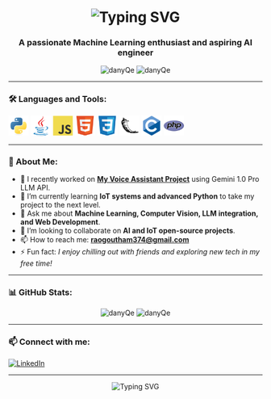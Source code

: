<!--<p align="center">
<a href="https://github.com/danyQe">
    <img src="https://readme-typing-svg.demolab.com?font=Georgia&size=18&duration=2000&pause=100&multiline=true&width=500&height=80&lines=Goutham+Dechineni;Researcher+%7C+Student+%7C+AI+Engineer;AI+%7C+%7C+Bots" alt="Typing SVG" />
</a>
<br/>

<a href="https://drive.google.com/drive/folders/1T1oIOpg9Jnj2c8dX_qTuZQYzz7fWcAAn">
    <img src="https://img.shields.io/badge/PDF-CV-red?style=flat-square&logo=adobe">
</a>  
<a href="https://www.linkedin.com/in/goutham-dechineni-040b78">
    <img src="https://img.shields.io/badge/-Linkedin-blue?style=flat-square&logo=linkedin">
</a>
<a href="mailto:raogoutham374@gmail.com">
    <img src="https://img.shields.io/badge/-Email-red?style=flat-square&logo=gmail&logoColor=white">
</a>

<br/> 


* 🎓 Conducting research on **AI** and **ML** .

* 💻 Currently building Masked chatbots for real life assistance. 
-->
<h1 align="center">
  <img src="https://readme-typing-svg.demolab.com?font=Fira+Code&weight=500&size=25&duration=3000&pause=500&color=00DFFF&center=true&vCenter=true&width=435&lines=Hello%2C+I'm+Goutham!;AI+Enthusiast+%26+Developer" alt="Typing SVG" />
</h1>

<h3 align="center">A passionate Machine Learning enthusiast and aspiring  AI engineer</h3>

<p align="center">
  <img src="https://komarev.com/ghpvc/?username=danyQe&label=Profile%20views&color=0e75b6&style=flat" alt="danyQe" />
  <img src="https://img.shields.io/github/followers/danyQe?label=Followers&style=social" alt="danyQe" />
</p>

---

### 🛠️ Languages and Tools:

<p align="left">
  <img src="https://raw.githubusercontent.com/devicons/devicon/master/icons/python/python-original.svg" alt="python" width="40" height="40"/>
  <img src="https://raw.githubusercontent.com/devicons/devicon/master/icons/java/java-original.svg" alt="java" width="40" height="40"/>
  <img src="https://raw.githubusercontent.com/devicons/devicon/master/icons/javascript/javascript-original.svg" alt="javascript" width="40" height="40"/>
  <img src="https://raw.githubusercontent.com/devicons/devicon/master/icons/html5/html5-original.svg" alt="html5" width="40" height="40"/>
  <img src="https://raw.githubusercontent.com/devicons/devicon/master/icons/css3/css3-original.svg" alt="css3" width="40" height="40"/>
  <img src="https://raw.githubusercontent.com/devicons/devicon/master/icons/flask/flask-original.svg" alt="flask" width="40" height="40"/>
  <img src="https://raw.githubusercontent.com/devicons/devicon/master/icons/c/c-original.svg" alt="c" width="40" height="40"/>
  <img src="https://raw.githubusercontent.com/devicons/devicon/master/icons/php/php-original.svg" alt="php" width="40" height="40"/>
</p>

---

### 🚀 About Me:

- 🔭 I  recently worked on **[My Voice Assistant Project](https://github.com/danyQe/FRIDAY)** using Gemini 1.0 Pro LLM API.
- 🌱 I’m currently learning **IoT systems and advanced Python** to take my project to the next level.
- 💬 Ask me about **Machine Learning, Computer Vision, LLM integration, and Web Development**.
- 👯 I’m looking to collaborate on **AI and IoT open-source projects**.
- 📫 How to reach me: **raogoutham374@gmail.com**
- ⚡ Fun fact: *I enjoy chilling out with friends and exploring new tech in my free time!*

---

### 📊 GitHub Stats:

<p align="center">
  <img src="https://github-readme-stats.vercel.app/api?username=danyQe&show_icons=true&theme=radical" alt="danyQe" />
  <img src="https://github-readme-stats.vercel.app/api/top-langs?username=danyQe&show_icons=true&locale=en&layout=compact&theme=radical" alt="danyQe" />
</p>

---

### 📫 Connect with me:

<p align="left">
  <a href="https://www.linkedin.com/in/goutham-dechineni-040b78271/">
    <img align="center" src="https://img.shields.io/badge/-LinkedIn-0077B5?logo=linkedin&logoColor=white&style=for-the-badge" alt="LinkedIn" />
  </a>
<!--  <a href="https://www.hackerrank.com/yourusername" target="blank">
    <img align="center" src="https://cdn.jsdelivr.net/npm/simple-icons@v3/icons/hackerrank.svg" alt="yourusername" height="30" width="40" />
  </a>
  <a href="https://www.leetcode.com/yourusername" target="blank">
    <img align="center" src="https://cdn.jsdelivr.net/npm/simple-icons@v3/icons/leetcode.svg" alt="yourusername" height="30" width="40" />
  </a>-->
</p>



---


<p align="center">
  <img src="https://readme-typing-svg.demolab.com?font=Fira+Code&weight=500&size=18&duration=3000&pause=1000&color=00DFFF&center=true&vCenter=true&width=435&lines=Thank+You+for+visiting+my+profile 😍!" alt="Typing SVG" />
</p>






